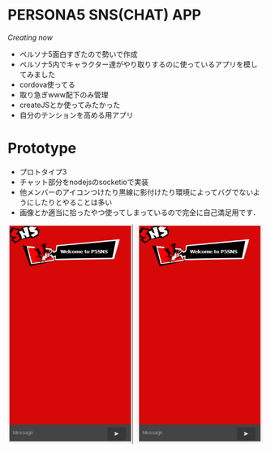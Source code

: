 # PERSONA5 SNS(CHAT) APP
_Creating now_
* ペルソナ5面白すぎたので勢いで作成
* ペルソナ5内でキャラクター達がやり取りするのに使っているアプリを模してみました
* cordova使ってる
* 取り急ぎwww配下のみ管理
* createJSとか使ってみたかった
* 自分のテンションを高める用アプリ

# Prototype
* プロトタイプ3
* チャット部分をnodejsのsocketioで実装
* 他メンバーのアイコンつけたり黒線に影付けたり環境によってバグでないようにしたりとやることは多い
* 画像とか適当に拾ったやつ使ってしまっているので完全に自己満足用です． 

![demo](https://github.com/73spica/persona_sns/blob/master/demo/persona_sns_proto03.gif)

